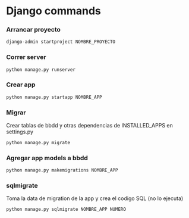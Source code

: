 # Django commands

### Arrancar proyecto

```bash
django-admin startproject NOMBRE_PROYECTO
```

### Correr server

```bash
python manage.py runserver
```

### Crear app

```bash
python manage.py startapp NOMBRE_APP
```

### Migrar

Crear tablas de bbdd y otras dependencias de INSTALLED_APPS en settings.py

```bash
python manage.py migrate
```

### Agregar app models a bbdd

```bash
python manage.py makemigrations NOMBRE_APP
```

### sqlmigrate

Toma la data de migration de la app y crea el codigo SQL (no lo ejecuta)

```bash
python manage.py sqlmigrate NOMBRE_APP NUMERO
```
